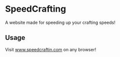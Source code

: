 # SpeedCrafting

A website made for speeding up your crafting speeds!

## Usage

Visit www.speedcraftin.com on any browser!